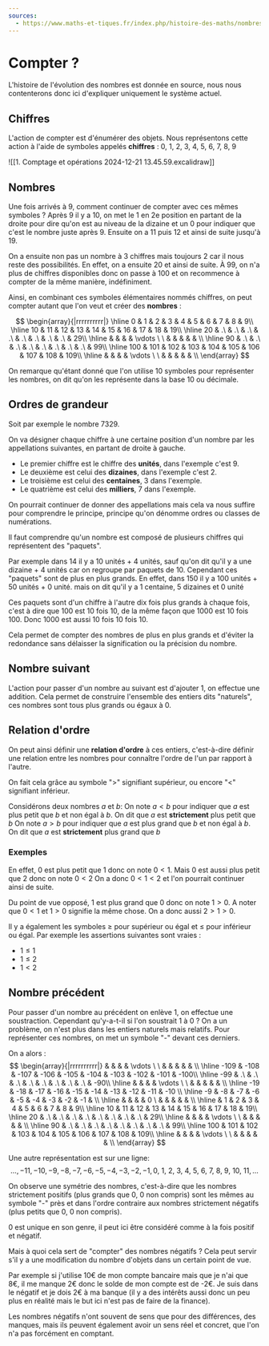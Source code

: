 ```yaml
---
sources:
  - https://www.maths-et-tiques.fr/index.php/histoire-des-maths/nombres/histoire-des-nombres
---
```

# Compter ?
L'histoire de l'évolution des nombres est donnée en source, nous nous contenterons donc ici d'expliquer uniquement le système actuel.

## Chiffres
L'action de compter est d'énumérer des objets. Nous représentons cette action à l'aide de symboles appelés **chiffres** : 0, 1, 2, 3, 4, 5, 6, 7, 8, 9

![[1. Comptage et opérations 2024-12-21 13.45.59.excalidraw]]

## Nombres
Une fois arrivés à 9, comment continuer de compter avec ces mêmes symboles ?
Après 9 il y a 10, on met le 1 en 2e position en partant de la droite pour dire qu'on est au niveau de la dizaine et un 0 pour indiquer que c'est le nombre juste après 9.
Ensuite on a 11 puis 12 et ainsi de suite jusqu'à 19.

On a ensuite non pas un nombre à 3 chiffres mais toujours 2 car il nous reste des possibilités.
En effet, on a ensuite 20 et ainsi de suite.
À 99, on n'a plus de chiffres disponibles donc on passe à 100 et on recommence à compter de la même manière, indéfiniment.

Ainsi, en combinant ces symboles élémentaires nommés chiffres, on peut compter autant que l'on veut et créer des **nombres** :

$$
\begin{array}{|rrrrrrrrrr|}
\hline
0 & 1 & 2 & 3 & 4 & 5 & 6 & 7 & 8 & 9\\
\hline
10 & 11 & 12 & 13 & 14 & 15 & 16 & 17 & 18 & 19\\
\hline
20 &  .\  &  .\  &  .\  &  .\  &  .\  &  .\  &  .\  &  .\ & 29\\
\hline
& & & & \vdots \ \ & & & & & \\
\hline
90 &  .\  &  .\  &  .\  &  .\  &  .\  &  .\  &  .\  &  .\ & 99\\
\hline
100 &  101  &  102  &  103  &  104  &  105  &  106  &  107  &  108  & 109\\
\hline
& & & & \vdots \ \ & & & & & \\
\end{array}
$$

On remarque qu'étant donné que l'on utilise 10 symboles pour représenter les nombres, on dit qu'on les représente dans  la base $10$ ou décimale.

## Ordres de grandeur
Soit par exemple le nombre 7329.

On va désigner chaque chiffre à une certaine position d'un nombre par les appellations suivantes, en partant de droite à gauche.
- Le premier chiffre est le chiffre des **unités**, dans l'exemple c'est 9.
- Le deuxième est celui des **dizaines**, dans l'exemple c'est 2.
- Le troisième est celui des **centaines**, 3 dans l'exemple.
- Le quatrième est celui des **milliers**, 7 dans l'exemple.

On pourrait continuer de donner des appellations mais cela va nous suffire pour comprendre le principe, principe qu'on dénomme ordres ou classes de numérations.

Il faut comprendre qu'un nombre est composé de plusieurs chiffres qui représentent des "paquets".

Par exemple dans 14 il y a 10 unités + 4 unités, sauf qu'on dit qu'il y a une dizaine + 4 unités car on regroupe par paquets de 10.
Cependant ces "paquets" sont de plus en plus grands. En effet, dans 150 il y a 100 unités + 50 unités + 0 unité. mais on dit qu'il y a 1 centaine, 5 dizaines et 0 unité

Ces paquets sont d'un chiffre à l'autre dix fois plus grands à chaque fois, c'est à dire que 100 est 10 fois 10, de la même façon que 1000 est 10 fois 100.
Donc 1000 est aussi 10 fois 10 fois 10.

Cela permet de compter des nombres de plus en plus grands et d'éviter la redondance sans délaisser la signification ou la précision du nombre.

## Nombre suivant
L'action pour passer d'un nombre au suivant est d'ajouter 1, on effectue une addition.
Cela permet de construire l'ensemble des entiers dits "naturels", ces nombres sont tous plus grands ou égaux à 0.

## Relation d'ordre
On peut ainsi définir une **relation d'ordre** à ces entiers, c'est-à-dire définir une relation entre les nombres pour connaître l'ordre de l'un par rapport à l'autre.

On fait cela grâce au symbole ">" signifiant supérieur, ou encore "<" signifiant inférieur.

Considérons deux nombres $a$ et $b$:
On note $a<b$ pour indiquer que $a$ est plus petit que $b$ et non égal à $b$. On dit que $a$ est **strictement** plus petit que $b$
On note $a>b$ pour indiquer que $a$ est plus grand que $b$ et non égal à $b$. On dit que $a$ est **strictement** plus grand que $b$

### Exemples
En effet, 0 est plus petit que 1 donc on note $0 < 1$.
Mais $0$ est aussi plus petit que $2$ donc on note $0 < 2$
On a donc $0 < 1 < 2$ et l'on pourrait continuer ainsi de suite.

Du point de vue opposé, $1$ est plus grand que $0$ donc on note $1 > 0$.
A noter que $0 < 1$ et $1 > 0$ signifie la même chose.
On a donc aussi $2 > 1 > 0$.

Il y a également les symboles $\geq$ pour supérieur ou égal et $\leq$ pour inférieur ou égal.
Par exemple les assertions suivantes sont vraies :
- $1\leq 1$
- $1 \leq 2$
- $1 < 2$

## Nombre précédent
Pour passer d'un nombre au précédent on enlève 1, on effectue une soustraction.
Cependant qu'y-a-t-il si l'on soustrait 1 à 0 ?
On a un problème, on n'est plus dans les entiers naturels mais relatifs. Pour représenter ces nombres, on met un symbole "-" devant ces derniers.

On a alors :
$$
\begin{array}{|rrrrrrrrrr|}
& & & & \vdots \ \ & & & & & \\
\hline
-109 &  -108  &  -107  &  -106  &  -105  &  -104  &  -103  &  -102  &  -101  & -100\\
\hline
-99 &  .\  &  .\  &  .\  &  .\  &  .\  &  .\  &  .\  &  .\ & -90\\
\hline
& & & & \vdots \ \ & & & & & \\
\hline
-19 & -18 & -17 & -16 & -15 & -14 & -13 & -12 & -11 & -10 \\
\hline
-9 & -8 & -7 & -6 & -5 & -4 & -3 & -2 & -1 & \\
\hline
& & & & 0 \ & & & & & \\
\hline
 & 1 & 2 & 3 & 4 & 5 & 6 & 7 & 8 & 9\\
\hline
10 & 11 & 12 & 13 & 14 & 15 & 16 & 17 & 18 & 19\\
\hline
20 &  .\  &  .\  &  .\  &  .\  &  .\  &  .\  &  .\  &  .\ & 29\\
\hline
& & & & \vdots \ \ & & & & & \\
\hline
90 &  .\  &  .\  &  .\  &  .\  &  .\  &  .\  &  .\  &  .\ & 99\\
\hline
100 &  101  &  102  &  103  &  104  &  105  &  106  &  107  &  108  & 109\\
\hline
& & & & \vdots \ \ & & & & & \\
\end{array}
$$

Une autre représentation est sur une ligne:
$$
\dots, -11, -10, 
-9, -8, -7, -6, -5, -4, -3, -2, -1,
0,\ 1,\ 2,\ 3,\ 4,\ 5,\ 6,\ 7,\ 8,\ 9,\ 
10,\ 11, 
\dots
$$

On observe une symétrie des nombres, c'est-à-dire que les nombres strictement positifs (plus grands que 0, 0 non compris) sont les mêmes au symbole "-" près et dans l'ordre contraire aux nombres strictement négatifs (plus petits que 0, 0 non compris).

0 est unique en son genre, il peut ici être considéré comme à la fois positif et négatif.

Mais à quoi cela sert de "compter" des nombres négatifs ?
Cela peut servir s'il y a une modification du nombre d'objets dans un certain point de vue.

Par exemple si j'utilise 10€ de mon compte bancaire mais que je n'ai que 8€, il me manque 2€ donc le solde de mon compte est de -2€. Je suis dans le négatif et je dois 2€ à ma banque (il y a des intérêts aussi donc un peu plus en réalité mais le but ici n'est pas de faire de la finance).

Les nombres négatifs n'ont souvent de sens que pour des différences, des manques, mais ils peuvent également avoir un sens réel et concret, que l'on n'a pas forcément en comptant.